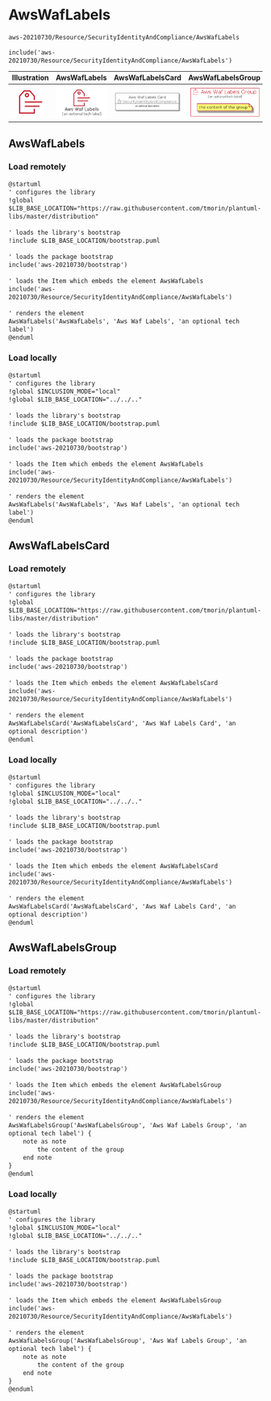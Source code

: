 # AwsWafLabels


```text
aws-20210730/Resource/SecurityIdentityAndCompliance/AwsWafLabels
```

```text
include('aws-20210730/Resource/SecurityIdentityAndCompliance/AwsWafLabels')
```



| Illustration | AwsWafLabels | AwsWafLabelsCard | AwsWafLabelsGroup |
| :---: | :---: | :---: | :---: |
| ![illustration for Illustration](../../../aws-20210730/Resource/SecurityIdentityAndCompliance/AwsWafLabels.png) | ![illustration for AwsWafLabels](../../../aws-20210730/Resource/SecurityIdentityAndCompliance/AwsWafLabels.Local.png) | ![illustration for AwsWafLabelsCard](../../../aws-20210730/Resource/SecurityIdentityAndCompliance/AwsWafLabelsCard.Local.png) | ![illustration for AwsWafLabelsGroup](../../../aws-20210730/Resource/SecurityIdentityAndCompliance/AwsWafLabelsGroup.Local.png) |




## AwsWafLabels

### Load remotely
```plantuml
@startuml
' configures the library
!global $LIB_BASE_LOCATION="https://raw.githubusercontent.com/tmorin/plantuml-libs/master/distribution"

' loads the library's bootstrap
!include $LIB_BASE_LOCATION/bootstrap.puml

' loads the package bootstrap
include('aws-20210730/bootstrap')

' loads the Item which embeds the element AwsWafLabels
include('aws-20210730/Resource/SecurityIdentityAndCompliance/AwsWafLabels')

' renders the element
AwsWafLabels('AwsWafLabels', 'Aws Waf Labels', 'an optional tech label')
@enduml
```

### Load locally
```plantuml
@startuml
' configures the library
!global $INCLUSION_MODE="local"
!global $LIB_BASE_LOCATION="../../.."

' loads the library's bootstrap
!include $LIB_BASE_LOCATION/bootstrap.puml

' loads the package bootstrap
include('aws-20210730/bootstrap')

' loads the Item which embeds the element AwsWafLabels
include('aws-20210730/Resource/SecurityIdentityAndCompliance/AwsWafLabels')

' renders the element
AwsWafLabels('AwsWafLabels', 'Aws Waf Labels', 'an optional tech label')
@enduml
```

## AwsWafLabelsCard

### Load remotely
```plantuml
@startuml
' configures the library
!global $LIB_BASE_LOCATION="https://raw.githubusercontent.com/tmorin/plantuml-libs/master/distribution"

' loads the library's bootstrap
!include $LIB_BASE_LOCATION/bootstrap.puml

' loads the package bootstrap
include('aws-20210730/bootstrap')

' loads the Item which embeds the element AwsWafLabelsCard
include('aws-20210730/Resource/SecurityIdentityAndCompliance/AwsWafLabels')

' renders the element
AwsWafLabelsCard('AwsWafLabelsCard', 'Aws Waf Labels Card', 'an optional description')
@enduml
```

### Load locally
```plantuml
@startuml
' configures the library
!global $INCLUSION_MODE="local"
!global $LIB_BASE_LOCATION="../../.."

' loads the library's bootstrap
!include $LIB_BASE_LOCATION/bootstrap.puml

' loads the package bootstrap
include('aws-20210730/bootstrap')

' loads the Item which embeds the element AwsWafLabelsCard
include('aws-20210730/Resource/SecurityIdentityAndCompliance/AwsWafLabels')

' renders the element
AwsWafLabelsCard('AwsWafLabelsCard', 'Aws Waf Labels Card', 'an optional description')
@enduml
```

## AwsWafLabelsGroup

### Load remotely
```plantuml
@startuml
' configures the library
!global $LIB_BASE_LOCATION="https://raw.githubusercontent.com/tmorin/plantuml-libs/master/distribution"

' loads the library's bootstrap
!include $LIB_BASE_LOCATION/bootstrap.puml

' loads the package bootstrap
include('aws-20210730/bootstrap')

' loads the Item which embeds the element AwsWafLabelsGroup
include('aws-20210730/Resource/SecurityIdentityAndCompliance/AwsWafLabels')

' renders the element
AwsWafLabelsGroup('AwsWafLabelsGroup', 'Aws Waf Labels Group', 'an optional tech label') {
    note as note
        the content of the group
    end note
}
@enduml
```

### Load locally
```plantuml
@startuml
' configures the library
!global $INCLUSION_MODE="local"
!global $LIB_BASE_LOCATION="../../.."

' loads the library's bootstrap
!include $LIB_BASE_LOCATION/bootstrap.puml

' loads the package bootstrap
include('aws-20210730/bootstrap')

' loads the Item which embeds the element AwsWafLabelsGroup
include('aws-20210730/Resource/SecurityIdentityAndCompliance/AwsWafLabels')

' renders the element
AwsWafLabelsGroup('AwsWafLabelsGroup', 'Aws Waf Labels Group', 'an optional tech label') {
    note as note
        the content of the group
    end note
}
@enduml
```

